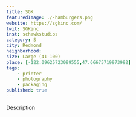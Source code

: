 ```yaml
---
title: SGK
featuredImage: ./-hamburgers.png
website: https://sgkinc.com/
twit: SGKinc
inst: schawkstudios
category: S
city: Redmond
neighborhood:
size: Large (41-100)
place: [-122.09625723099555,47.66675719973992]
tags:
    - printer
    - photography
    - packaging
published: true
---
```


Description

